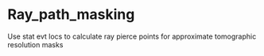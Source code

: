 # Ray_path_masking
Use stat evt locs to calculate ray pierce points for approximate tomographic resolution masks
